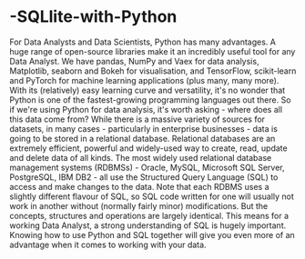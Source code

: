 # -SQLlite-with-Python
For Data Analysts and Data Scientists, Python has many advantages. A huge range of open-source libraries make it an incredibly useful tool for any Data Analyst.  We have pandas, NumPy and Vaex for data analysis, Matplotlib, seaborn and Bokeh for visualisation, and TensorFlow, scikit-learn and PyTorch for machine learning applications (plus many, many more).  With its (relatively) easy learning curve and versatility, it's no wonder that Python is one of the fastest-growing programming languages out there.  So if we're using Python for data analysis, it's worth asking - where does all this data come from?  While there is a massive variety of sources for datasets, in many cases - particularly in enterprise businesses - data is going to be stored in a relational database. Relational databases are an extremely efficient, powerful and widely-used way to create, read, update and delete data of all kinds.  The most widely used relational database management systems (RDBMSs) - Oracle, MySQL, Microsoft SQL Server, PostgreSQL, IBM DB2 - all use the Structured Query Language (SQL) to access and make changes to the data.  Note that each RDBMS uses a slightly different flavour of SQL, so SQL code written for one will usually not work in another without (normally fairly minor) modifications. But the concepts, structures and operations are largely identical.  This means for a working Data Analyst, a strong understanding of SQL is hugely important. Knowing how to use Python and SQL together will give you even more of an advantage when it comes to working with your data.
